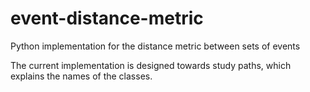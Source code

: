 # event-distance-metric

Python implementation for the distance metric between sets of events

The current implementation is designed towards study paths, which explains the names of the classes.
